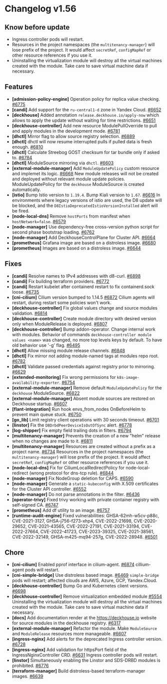 # Changelog v1.56

## Know before update


 - Ingress controller pods will restart.
 - Resources in the project namespaces (the `multitenancy-manager`) will lose prefix of the project. It would affect `secretRef`, `configMapRef` or other resource references if you use it.
 - Uninstalling the virtualization module will destroy all the virtual machines created with the module. Take care to save virtual machine data if necessary.

## Features


 - **[admission-policy-engine]** Operation policy for replica value checking. [#6775](https://github.com/deckhouse/deckhouse/pull/6775)
 - **[candi]** Add support for the `ru-central1-d` zone in Yandex Cloud. [#6652](https://github.com/deckhouse/deckhouse/pull/6652)
 - **[deckhouse]** Added annotation `release.deckhouse.io/apply-now` which allows to apply the update without waiting for time restrictions. [#6651](https://github.com/deckhouse/deckhouse/pull/6651)
 - **[deckhouse-controller]** Add new resource ModulePullOverride to pull and apply modules in the development mode. [#6781](https://github.com/deckhouse/deckhouse/pull/6781)
 - **[dhctl]** Mirror flag to allow source registry selection. [#6889](https://github.com/deckhouse/deckhouse/pull/6889)
 - **[dhctl]** dhctl will now resume interrupted pulls if pulled data is fresh enough. [#6810](https://github.com/deckhouse/deckhouse/pull/6810)
 - **[dhctl]** Calculate Streebog GOST checksum for tar bundle only if asked to. [#6784](https://github.com/deckhouse/deckhouse/pull/6784)
 - **[dhctl]** ModuleSource mirroring via `dhctl`. [#6603](https://github.com/deckhouse/deckhouse/pull/6603)
 - **[external-module-manager]** Add `ModuleUpdatePolicy` custom resource and implemet its logic. [#6668](https://github.com/deckhouse/deckhouse/pull/6668)
    New module releases will not be created and deployed without relevant module update policies. ModuleUpdatePolicy for the `deckhouse` ModuleSource is created automatically.
 - **[istio]** Bump Istio version to `1.19.4`. Bump Kiali version to `1.67`. [#6616](https://github.com/deckhouse/deckhouse/pull/6616)
    In environments where legacy versions of istio are used, the D8 update will be blocked, and the `D8IstioDeprecatedIstioVersionInstalled` alert will be fired.
 - **[node-local-dns]** Remove `hostPorts` from manifest when `hostNetwork=false`. [#6579](https://github.com/deckhouse/deckhouse/pull/6579)
 - **[node-manager]** Use dependency-free cross-version python script for second phase bootstrap loading. [#6762](https://github.com/deckhouse/deckhouse/pull/6762)
 - **[node-manager]** Add DeckhouseControlPlane for Cluster API. [#6664](https://github.com/deckhouse/deckhouse/pull/6664)
 - **[prometheus]** Grafana image are based on a distroless image. [#6680](https://github.com/deckhouse/deckhouse/pull/6680)
 - **[prometheus]** Images are based on a distroless image. [#6644](https://github.com/deckhouse/deckhouse/pull/6644)

## Fixes


 - **[candi]** Resolve names to IPv4 addresses with d8-curl. [#6898](https://github.com/deckhouse/deckhouse/pull/6898)
 - **[candi]** Fix building terraform providers. [#6772](https://github.com/deckhouse/deckhouse/pull/6772)
 - **[candi]** Restart kubelet after containerd restart to fix containerd.sock loose. [#6735](https://github.com/deckhouse/deckhouse/pull/6735)
 - **[cni-cilium]** Cilium version bumped to 1.14.5 [#6872](https://github.com/deckhouse/deckhouse/pull/6872)
    Cilium agents will restart, during restart some policies won't work.
 - **[deckhouse-controller]** Fix global values change and source modules validation. [#6814](https://github.com/deckhouse/deckhouse/pull/6814)
 - **[deckhouse-controller]** Create module directory with desired version only when ModuleRelease is deployed. [#6807](https://github.com/deckhouse/deckhouse/pull/6807)
 - **[deckhouse-controller]** Bump addon-operator. Change internal work with modules. Behavior of commands `deckhouse-controller module values <name>` was changed, no more top levels keys by default. To have old behavior use '-g' flag. [#6495](https://github.com/deckhouse/deckhouse/pull/6495)
 - **[dhctl]** Allow missing module release channels. [#6848](https://github.com/deckhouse/deckhouse/pull/6848)
 - **[dhctl]** Fix mirror not adding module-named tags at modules repo root. [#6782](https://github.com/deckhouse/deckhouse/pull/6782)
 - **[dhctl]** Validate passed credentials against registry prior to mirroring. [#6629](https://github.com/deckhouse/deckhouse/pull/6629)
 - **[extended-monitoring]** Fix wrong permissions for `k8s-image-availability-exporter`. [#6754](https://github.com/deckhouse/deckhouse/pull/6754)
 - **[external-module-manager]** Remove default `ModuleUpdatePolicy` for the `deckhouse` ModuleSource. [#6822](https://github.com/deckhouse/deckhouse/pull/6822)
 - **[external-module-manager]** Absent module sources are restored on Deckhouse startup. [#6607](https://github.com/deckhouse/deckhouse/pull/6607)
 - **[flant-integration]** Run hook envs_from_nodes OnBeforeHelm to prevent main queue stuck. [#6750](https://github.com/deckhouse/deckhouse/pull/6750)
 - **[go_lib]** Limit registry client operations with 30 seconds timeout. [#6701](https://github.com/deckhouse/deckhouse/pull/6701)
 - **[linstor]** Fix the `D8DrbdPeerDeviceIsOutOfSync` alert. [#6778](https://github.com/deckhouse/deckhouse/pull/6778)
 - **[log-shipper]** Fix empty field trailing dots in filters. [#6794](https://github.com/deckhouse/deckhouse/pull/6794)
 - **[multitenancy-manager]** Prevents the creation of a new "helm" release when no changes are made to it. [#6811](https://github.com/deckhouse/deckhouse/pull/6811)
 - **[multitenancy-manager]** Resources are created without a prefix as a project name. [#6734](https://github.com/deckhouse/deckhouse/pull/6734)
    Resources in the project namespaces (the `multitenancy-manager`) will lose prefix of the project. It would affect `secretRef`, `configMapRef` or other resource references if you use it.
 - **[node-local-dns]** Fix for CiliumLocalRedirectPolicy for node-local-redirect (wrong protocol for dns-tcp rule). [#6844](https://github.com/deckhouse/deckhouse/pull/6844)
 - **[node-manager]** Fix NodeGroup deletion for CAPS. [#6590](https://github.com/deckhouse/deckhouse/pull/6590)
 - **[node-manager]** Generate a `static-kubeconfig` with X.509 certificates for the Cluster API controller. [#6552](https://github.com/deckhouse/deckhouse/pull/6552)
 - **[node-manager]** Do not parse annotations in the filter. [#6436](https://github.com/deckhouse/deckhouse/pull/6436)
 - **[operator-trivy]** Fixed trivy working with private container registry with self-signed CA. [#6747](https://github.com/deckhouse/deckhouse/pull/6747)
 - **[prometheus]** Add df utility to an image. [#6757](https://github.com/deckhouse/deckhouse/pull/6757)
 - **[runtime-audit-engine]** Fixed vulnerabilities: GHSA-62mh-w5cv-p88c, CVE-2021-3127, GHSA-j756-f273-xhp4, CVE-2022-21698, CVE-2020-29652, CVE-2021-43565, CVE-2022-27191, CVE-2021-33194, CVE-2022-27664, CVE-2022-41723, CVE-2023-39325, CVE-2021-38561, CVE-2022-32149, GHSA-m425-mq94-257g, CVE-2022-28948. [#6501](https://github.com/deckhouse/deckhouse/pull/6501)

## Chore


 - **[cni-cilium]** Enabled pprof interface in cilium-agent. [#6874](https://github.com/deckhouse/deckhouse/pull/6874)
    cillium-agent pods will restart.
 - **[cni-simple-bridge]** Use distroless based image. [#6469](https://github.com/deckhouse/deckhouse/pull/6469)
    `simple-bridge` pods will restart; affected clouds are AWS, Azure, GCP, Yandex.Cloud.
 - **[deckhouse-controller]** Bump Go and Kubernetes client versions. [#6698](https://github.com/deckhouse/deckhouse/pull/6698)
 - **[deckhouse-controller]** Remove virtualization embedded module [#5554](https://github.com/deckhouse/deckhouse/pull/5554)
    Uninstalling the virtualization module will destroy all the virtual machines created with the module. Take care to save virtual machine data if necessary.
 - **[docs]** Add documentation render at the https://deckhouse.io website for source modules in the deckhouse registry. [#6317](https://github.com/deckhouse/deckhouse/pull/6317)
 - **[external-module-manager]** Refactor the module. Make `ModuleSource` and `ModuleRelease` resources more manageable. [#6607](https://github.com/deckhouse/deckhouse/pull/6607)
 - **[ingress-nginx]** Add alerts for the deprecated Ingress controller version. [#6728](https://github.com/deckhouse/deckhouse/pull/6728)
 - **[ingress-nginx]** Add validation for httpsPort field of the IngressNginxController CRD. [#6631](https://github.com/deckhouse/deckhouse/pull/6631)
    Ingress controller pods will restart.
 - **[linstor]** Simultaneously enabling the Linstor and SDS-DRBD modules is prohibited. [#6776](https://github.com/deckhouse/deckhouse/pull/6776)
 - **[terraform-manager]** Build distroless-based terraform-manager images. [#6639](https://github.com/deckhouse/deckhouse/pull/6639)

